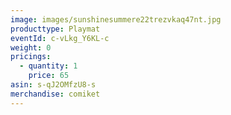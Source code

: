 ```yaml
---
image: images/sunshinesummere22trezvkaq47nt.jpg
producttype: Playmat
eventId: c-vLkg_Y6KL-c
weight: 0
pricings:
  - quantity: 1
    price: 65
asin: s-qJ2OMfzU8-s
merchandise: comiket
---
```

